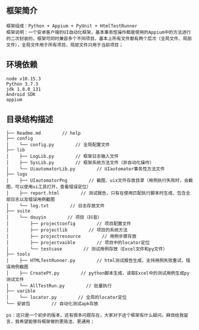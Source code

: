 框架简介
---
  	框架组成：Python + Appium + PyUnit + HtmlTestRunner
  	框架说明：一个安卓客户端的UI自动化框架，基本事务性操作都是使用的Appium中的方法进行的二次封装的，框架可同时兼容多个不同项目，基本上所有文件都有两个层次（全局文件、局部文件），全局文件用于所有项目，局部文件只用于当前项目；

环境依赖
---
  	node v10.15.3
  	Python 3.7.3
  	jdk 1.8.0_131
  	Android SDK
  	appium

目录结构描述
---
  	├── Readme.md        // help
  	├── config                      
  	│    └── config.py        // 全局配置文件
  	├── lib                      
  	│    ├── LogLib.py        // 框架日志输入文件
  	│    ├── SysLib.py        // 框架系统方法文件（非自动化操作）
  	│    └── UiautomatorLib.py        // UIautomator事务性方法文件
  	├── logs                      
  	│    ├── UIautomatorPng        // 截图、uix文件存放目录（用例执行失败时，会截图，可以使用ui工具打开，查看错误定位）
  	│    ├── report.html        // 测试报告，只有在使用匹配执行脚本时生成，包含全部日志以及错误用例截图
  	│    └── log.txt        // 日志存放文件
  	├── suite                      
  	│    └── douyin        // 项目（抖音）
  	│        ├── projectconfig        // 项目配置文件 
  	│        ├── projectlib        // 项目的系统方法
  	│        ├── projectresource        // 用例步骤存放
  	│        ├── projectvaible        // 项目中的locator定位
  	│        └── testcase        // 测试用例存放（Excel文件和py文件）
  	├── tools                      
  	│    ├── HTMLTestRunner.py        // html测试报告生成，支持用例失败重试，错误用例截图
  	│    ├── CreatePY.py        // python脚本生成，读取Excel中的测试用例生成py测试文件
  	│    └── AllTestRun.py        // 批量执行
  	├── varible                      
  	│    └── locator.py        // 全局的locator定位
  	└── 安装包        // 自动化测试apk存放

  	ps：这只是一个初步的版本，还有很多问题存在，大家对于这个框架有什么疑问，麻烦给我留言，我希望能够将框架做的更简洁、更通用；
